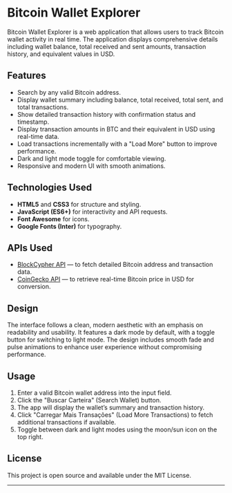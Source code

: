 # Bitcoin Wallet Explorer

Bitcoin Wallet Explorer is a web application that allows users to track Bitcoin wallet activity in real time. The application displays comprehensive details including wallet balance, total received and sent amounts, transaction history, and equivalent values in USD.

## Features

- Search by any valid Bitcoin address.
- Display wallet summary including balance, total received, total sent, and total transactions.
- Show detailed transaction history with confirmation status and timestamp.
- Display transaction amounts in BTC and their equivalent in USD using real-time data.
- Load transactions incrementally with a "Load More" button to improve performance.
- Dark and light mode toggle for comfortable viewing.
- Responsive and modern UI with smooth animations.

## Technologies Used

- **HTML5** and **CSS3** for structure and styling.
- **JavaScript (ES6+)** for interactivity and API requests.
- **Font Awesome** for icons.
- **Google Fonts (Inter)** for typography.

## APIs Used

- [BlockCypher API](https://www.blockcypher.com/dev/bitcoin/) — to fetch detailed Bitcoin address and transaction data.
- [CoinGecko API](https://www.coingecko.com/en/api) — to retrieve real-time Bitcoin price in USD for conversion.

## Design

The interface follows a clean, modern aesthetic with an emphasis on readability and usability. It features a dark mode by default, with a toggle button for switching to light mode. The design includes smooth fade and pulse animations to enhance user experience without compromising performance.

## Usage

1. Enter a valid Bitcoin wallet address into the input field.
2. Click the "Buscar Carteira" (Search Wallet) button.
3. The app will display the wallet’s summary and transaction history.
4. Click "Carregar Mais Transações" (Load More Transactions) to fetch additional transactions if available.
5. Toggle between dark and light modes using the moon/sun icon on the top right.

## License

This project is open source and available under the MIT License.

---
